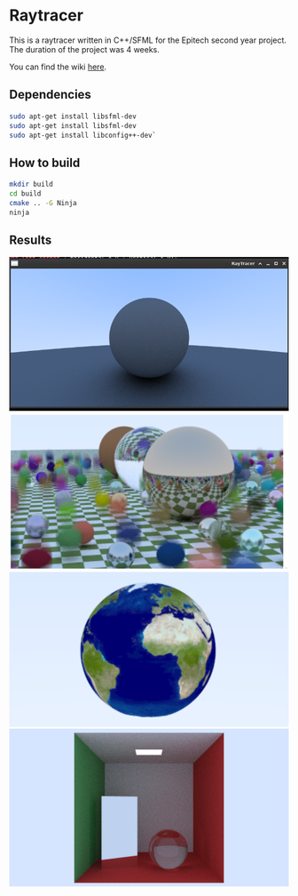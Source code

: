# Raytracer

This is a raytracer written in C++/SFML for the Epitech second year project. The duration of the project was 4 weeks.

You can find the wiki [here](https://github.com/Sinan-Karakaya/Raytracer-cpp/wiki).

## Dependencies

```bash
sudo apt-get install libsfml-dev
sudo apt-get install libsfml-dev
sudo apt-get install libconfig++-dev`
```

## How to build

```bash
mkdir build
cd build
cmake .. -G Ninja
ninja
```

## Results

![](./docs/simple.png)
![](./docs/post-processing.png)
![](./docs/earth.png)
![](./docs/cornellBox.png)